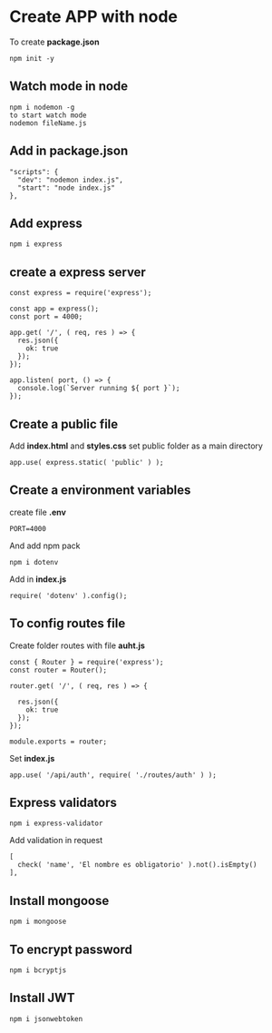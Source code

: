 # Create APP with node
To create __package.json__
```
npm init -y
```

## Watch mode in node
```
npm i nodemon -g
to start watch mode
nodemon fileName.js
```

## Add in __package.json__
```
"scripts": {
  "dev": "nodemon index.js",
  "start": "node index.js"
},
```
## Add express
```
npm i express
```
## create a express server
```
const express = require('express');

const app = express();
const port = 4000;

app.get( '/', ( req, res ) => {
  res.json({
    ok: true
  });
});

app.listen( port, () => {
  console.log(`Server running ${ port }`);
});
```

 ## Create a __public__ file
 Add __index.html__ and __styles.css__
 set public folder as a main directory
 ```
 app.use( express.static( 'public' ) );
 ```

 ## Create a environment variables
create file __.env__
```
PORT=4000
```
And add npm pack
```
npm i dotenv
```
Add in __index.js__
```
require( 'dotenv' ).config();
```

## To config routes file
Create folder routes with file __auht.js__
```
const { Router } = require('express');
const router = Router();

router.get( '/', ( req, res ) => {

  res.json({
    ok: true
  });
});

module.exports = router;
```
Set __index.js__
```
app.use( '/api/auth', require( './routes/auth' ) );
```

## Express validators
```
npm i express-validator
```
Add validation in request
```
[
  check( 'name', 'El nombre es obligatorio' ).not().isEmpty()
],
```

## Install mongoose
```
npm i mongoose
```

## To encrypt password
```
npm i bcryptjs
```

## Install JWT
```
npm i jsonwebtoken
```